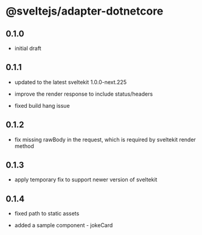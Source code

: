 # @sveltejs/adapter-dotnetcore

## 0.1.0

- initial draft

## 0.1.1

- updated to the latest sveltekit 1.0.0-next.225

- improve the render response to include status/headers

- fixed build hang issue

## 0.1.2

- fix missing rawBody in the request, which is required by
  sveltekit render method

## 0.1.3

- apply temporary fix to support newer version of sveltekit

## 0.1.4

- fixed path to static assets

- added a sample component - jokeCard

